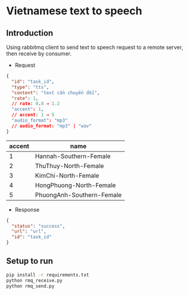 # Vietnamese text to speech

## Introduction

Using rabbitmq client to send text to speech request to a remote server, then receive by consumer.

- Request

```json
{
  "id": "task_id",
  "type": "tts",
  "content": "text cần chuyển đổi",
  "rate": 1,
  // rate: 0.8 → 1.2
  "accent": 1,
  // accent: 1 → 5
  "audio_format": "mp3"
  // audio_format: "mp3" | "wav"
}
```

| accent | name                      |
|--------|---------------------------|
| 1      | Hannah-Southern-Female    |
| 2      | ThuThuy-North-Female      |
| 3      | KimChi-North-Female       |
| 4      | HongPhuong-North-Female   |
| 5      | PhuongAnh-Southern-Female |

- Response

```json
{
  "status": "success",
  "url": "url",
  "id": "task_id"
}
```

## Setup to run

```bash
pip install -r requirements.txt
python rmq_receive.py
python rmq_send.py
```
